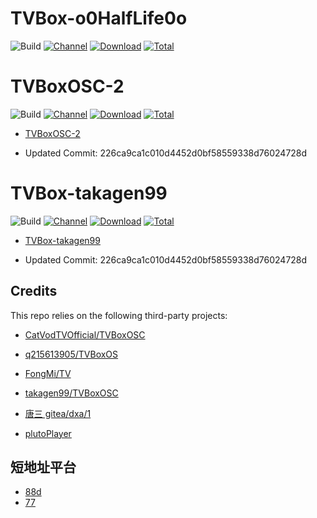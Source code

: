 # TVBox-o0HalfLife0o 
![Build](https://shields.io/github/workflow/status/o0HalfLife0o/TVBoxOSC/Test?logo=github&label=Build)
[![Channel](https://img.shields.io/badge/Follow-Telegram-blue.svg?logo=telegram)](https://t.me/TVBoxOSC)
[![Download](https://img.shields.io/github/v/release/o0HalfLife0o/TVBoxOSC?color=orange&logoColor=orange&label=Download&logo=DocuSign)](https://github.com/o0HalfLife0o/TVBoxOSC/releases/latest) 
[![Total](https://shields.io/github/downloads/o0HalfLife0o/TVBoxOSC/total?logo=Bookmeter&label=Counts&logoColor=yellow&color=yellow)](https://github.com/o0HalfLife0o/TVBoxOSC/releases)


# TVBoxOSC-2
![Build](https://shields.io/github/workflow/status/lqinyli/TVBoxOSC-2/Test?logo=github&label=Build)
[![Channel](https://img.shields.io/badge/Follow-Telegram-blue.svg?logo=telegram)](https://t.me/tvbox_stv)
[![Download](https://img.shields.io/github/v/release/lqinyli/TVBoxOSC-2?color=orange&logoColor=orange&label=Download&logo=DocuSign)](https://github.com/lqinyli/TVBoxOS-2/releases)
[![Total](https://shields.io/github/downloads/lqinyli/TVBoxOSC-2/total?logo=Bookmeter&label=Counts&logoColor=yellow&color=yellow)](https://github.com/lqinyli/TVBoxOS-2/releases)
- [TVBoxOSC-2](https://github.com/lqinyli/TVboxosc-2)

+ Updated Commit: 226ca9ca1c010d4452d0bf58559338d76024728d

# TVBox-takagen99
![Build](https://shields.io/github/workflow/status/TVBox-takagen99/Test?logo=github&label=Build)
[![Channel](https://img.shields.io/badge/Follow-Telegram-blue.svg?logo=telegram)](https://t.me/tvbox_stv)
[![Download](https://img.shields.io/github/v/release/TVBox-takagen99?color=orange&logoColor=orange&label=Download&logo=DocuSign)](https://github.com/TVBox-takagen99/releases)
[![Total](https://shields.io/github/downloads/TVBox-takagen99/total?logo=Bookmeter&label=Counts&logoColor=yellow&color=yellow)](https://github.com/TVBox-takagen99/releases)
- [TVBox-takagen99](https://github.com/lqinyli/TVBox-takagen99)

+ Updated Commit: 226ca9ca1c010d4452d0bf58559338d76024728d


## Credits
This repo relies on the following third-party projects:
- [CatVodTVOfficial/TVBoxOSC](https://github.com/CatVodTVOfficial/TVBoxOSC)
- [q215613905/TVBoxOS](https://github.com/q215613905/TVBoxOS)
- [FongMi/TV](https://github.com/FongMi/TV)
- [takagen99/TVBoxOSC](https://github.com/takagen99/TVBoxOSC)


- [唐三 gitea/dxa/1](https://gitea.com/dxa/1)
- [plutoPlayer](https://github.com/pluto-player/updates)
## 短地址平台
- [88d](http：//88d.cn)
- [77](https://77url.com)
